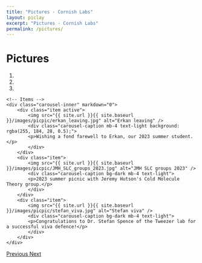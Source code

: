 ```yaml
---
title: "Pictures - Cornish Labs"
layout: piclay
excerpt: "Pictures - Cornish Labs"
permalink: /pictures/
---
```


# Pictures

<style type="text/css">
    .carousel-caption {
        max-width: 100%;
        width:100%;
        background-color: #00000088;
        left: 0;
    }
</style>

<div markdown="0" id="carousel" class="carousel slide" data-ride="carousel" data-interval="4000" data-pause="hover" >
    <!-- Menu -->
    <ol class="carousel-indicators">
        <li data-target="#carousel" data-slide-to="0" class="active"></li>
        <li data-target="#carousel" data-slide-to="1"></li>
        <li data-target="#carousel" data-slide-to="2"></li>
    </ol>

    <!-- Items -->
    <div class="carousel-inner" markdown="0">
        <div class="item active">
            <img src="{{ site.url }}{{ site.baseurl }}/images/picpic/erkan_leaving.jpg" alt="Erkan leaving" />
            <div class="carousel-caption mb-4 text-light background: rgba(255, 184, 28, 0.5);">
            <p>Wishing a fond farewell to Erkan, our 2023 summer student.</p>
            </div>
        </div>
        <div class="item">
            <img src="{{ site.url }}{{ site.baseurl }}/images/picpic/JMH_SLC_groups_2023.jpg" alt="JMH SLC groups 2023" />
            <div class="carousel-caption bg-dark mb-4 text-light">
            <p>2023 summer picnic with Jeremy Hutson's Cold Molecule Theory group.</p>
            </div>
        </div>
        <div class="item">
            <img src="{{ site.url }}{{ site.baseurl }}/images/picpic/stefan_viva.jpg" alt="Stefan viva" />
            <div class="carousel-caption bg-dark mb-4 text-light">
            <p>Congratulations to Dr. Stefan Spence of the Tweezer lab for a successful viva defence!</p>
            </div>
        </div>
    </div>
  <a class="left carousel-control" href="#carousel" role="button" data-slide="prev">
    <span class="glyphicon glyphicon-chevron-left" aria-hidden="true"></span>
    <span class="sr-only">Previous</span>
  </a>
  <a class="right carousel-control" href="#carousel" role="button" data-slide="next">
    <span class="glyphicon glyphicon-chevron-right" aria-hidden="true"></span>
    <span class="sr-only">Next</span>
  </a>
</div>